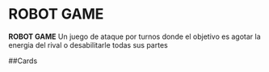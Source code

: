 # ROBOT GAME

**ROBOT GAME** Un juego de ataque por turnos donde el objetivo es agotar la energia del rival o desabilitarle todas sus partes


##Cards

